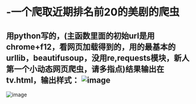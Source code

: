 # -一个爬取近期排名前20的美剧的爬虫
用python写的，(主函数里面的初始url是用chrome+f12，看网页加载得到的，用的最基本的urllib，beautifusoup，没用re,requests模块，新人第一个小动态网页爬虫，请多指点)结果输出在tv.html，输出样式：
![image](https://github.com/Swy7/python-/raw/master/1-1.PNG)
----------------------------------------------------------------------------------------------------------------
![image](https://github.com/Swy7/python-/raw/master/1-2.PNG)

